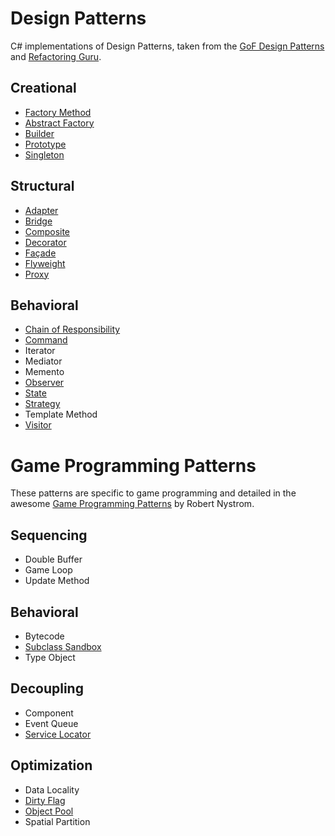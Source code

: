 # Design Patterns

C# implementations of Design Patterns, taken from the [GoF Design Patterns](https://en.wikipedia.org/wiki/Design_Patterns) and [Refactoring Guru](https://refactoring.guru/design-patterns).

## Creational

- [Factory Method](DesignPatterns/DesignPatterns/Creational/FactoryMethod.cs)
- [Abstract Factory](DesignPatterns/DesignPatterns/Creational/AbstractFactory.cs)
- [Builder](DesignPatterns/DesignPatterns/Creational/Builder.cs)
- [Prototype](DesignPatterns/DesignPatterns/Creational/Prototype.cs)
- [Singleton](DesignPatterns/DesignPatterns/Creational/Singleton.cs)

## Structural

- [Adapter](DesignPatterns/DesignPatterns/Structural/Adapter.cs)
- [Bridge](DesignPatterns/DesignPatterns/Structural/Bridge.cs)
- [Composite](DesignPatterns/DesignPatterns/Structural/Composite.cs)
- [Decorator](DesignPatterns/DesignPatterns/Structural/Decorator.cs)
- [Façade](DesignPatterns/DesignPatterns/Structural/Facade.cs)
- [Flyweight](DesignPatterns/DesignPatterns/Structural/Flyweight.cs)
- [Proxy](DesignPatterns/DesignPatterns/Structural/Proxy.cs)

## Behavioral

- [Chain of Responsibility](DesignPatterns/DesignPatterns/Behavioral/ChainOfResponsibility.cs)
- [Command](DesignPatterns/DesignPatterns/Behavioral/Command.cs)
- Iterator
- Mediator
- Memento
- [Observer](DesignPatterns/DesignPatterns/Behavioral/Observer.cs)
- [State](DesignPatterns/DesignPatterns/Behavioral/State.cs)
- [Strategy](DesignPatterns/DesignPatterns/Behavioral/Strategy.cs)
- Template Method
- [Visitor](DesignPatterns/DesignPatterns/Behavioral/Visitor.cs)

# Game Programming Patterns

These patterns are specific to game programming and detailed in the awesome [Game Programming Patterns](http://gameprogrammingpatterns.com/) by Robert Nystrom.

## Sequencing

- Double Buffer
- Game Loop
- Update Method

## Behavioral

- Bytecode
- [Subclass Sandbox](DesignPatterns/DesignPatterns/Behavioral/SubclassSandbox.cs)
- Type Object

## Decoupling

- Component
- Event Queue
- [Service Locator](DesignPatterns/DesignPatterns/Decoupling/ServiceLocator.cs)

## Optimization

- Data Locality
- [Dirty Flag](DesignPatterns/DesignPatterns/Optimization/DirtyFlag.cs)
- [Object Pool](DesignPatterns/DesignPatterns/Optimization/ObjectPool.cs)
- Spatial Partition
